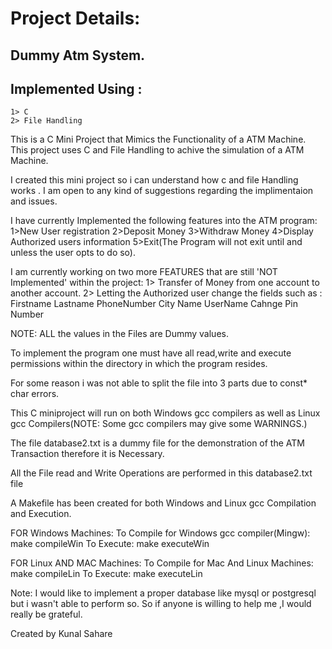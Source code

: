 # Project Details:
## Dummy Atm System.

## Implemented Using : 
    1> C
    2> File Handling 

This is a C Mini Project that Mimics the Functionality of a ATM Machine.
This project uses C and File Handling to achive the simulation of a ATM Machine.

I created this mini project so i can understand how c and file Handling works . I am open to any kind of suggestions regarding the implimentaion and issues.

I have currently Implemented the following features into the ATM program:
    1>New User registration
    2>Deposit Money
    3>Withdraw Money
    4>Display Authorized users information
    5>Exit(The Program will not exit until and unless the user opts to do so).

I am currently working on two more FEATURES that are still 'NOT Implemented' within the project:
1> Transfer of Money from one account to another account.
2> Letting the Authorized user change the fields such as :
    Firstname
    Lastname
    PhoneNumber
    City Name
    UserName
    Cahnge Pin Number


NOTE: ALL the values in the Files are Dummy values.

To implement the program one must have all read,write and execute permissions within the directory in which the program resides.

For some reason i was not able to split the file into 3 parts due to const* char errors.


This C miniproject will run on both Windows gcc compilers as well as Linux gcc Compilers(NOTE: Some gcc compilers may give some WARNINGS.)


The file database2.txt is a dummy file for the demonstration of the ATM Transaction therefore it is Necessary.

All the File read and Write Operations are performed in this database2.txt file

A Makefile has been created for both Windows and Linux gcc Compilation and Execution.

FOR Windows Machines:
    To Compile for Windows gcc compiler(Mingw):
        make compileWin
    To Execute:
        make executeWin

FOR Linux AND MAC Machines:
    To Compile for Mac And Linux Machines:
        make compileLin
    To Execute:
        make executeLin



Note: I would like to implement a proper database like mysql or postgresql but i wasn't able to perform so. So if anyone is willing to help me ,I would really be grateful.

Created by Kunal Sahare